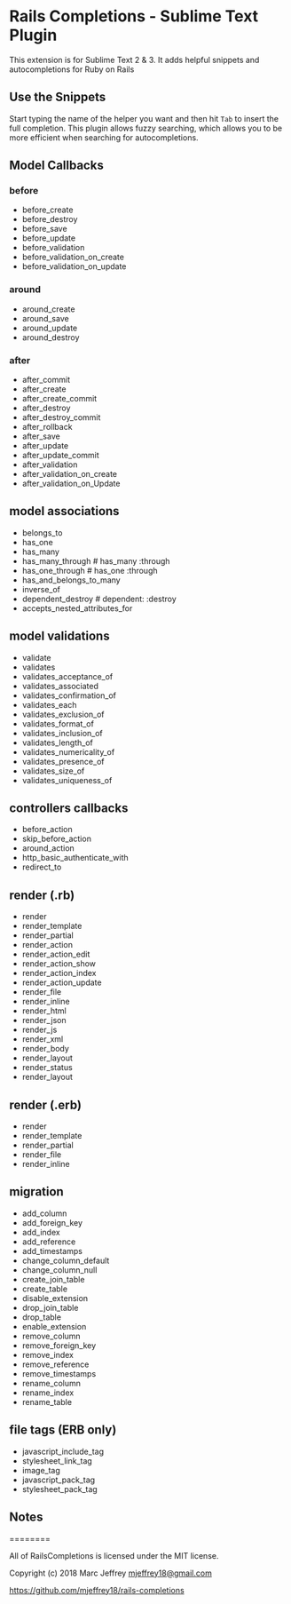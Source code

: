 # Rails Completions - Sublime Text Plugin

This extension is for Sublime Text 2 & 3. It adds helpful snippets and autocompletions for Ruby on Rails

## Use the Snippets

Start typing the name of the helper you want and then hit `Tab` to insert the full completion. This plugin allows fuzzy searching, which allows you to be more efficient when searching for autocompletions.

## Model Callbacks

### before

  *  before_create
  *  before_destroy
  *  before_save
  *  before_update
  *  before_validation
  *  before_validation_on_create
  *  before_validation_on_update

### around

  *  around_create
  *  around_save
  *  around_update
  *  around_destroy

### after

  *  after_commit
  *  after_create
  *  after_create_commit
  *  after_destroy
  *  after_destroy_commit
  *  after_rollback
  *  after_save
  *  after_update
  *  after_update_commit
  *  after_validation
  *  after_validation_on_create
  *  after_validation_on_Update

## model associations

  *  belongs_to
  *  has_one
  *  has_many
  *  has_many_through # has_many :through
  *  has_one_through # has_one :through
  *  has_and_belongs_to_many
  *  inverse_of
  *  dependent_destroy # dependent: :destroy
  *  accepts_nested_attributes_for

## model validations

  *  validate
  *  validates
  *  validates_acceptance_of
  *  validates_associated
  *  validates_confirmation_of
  *  validates_each
  *  validates_exclusion_of
  *  validates_format_of
  *  validates_inclusion_of
  *  validates_length_of
  *  validates_numericality_of
  *  validates_presence_of
  *  validates_size_of
  *  validates_uniqueness_of

## controllers callbacks

  *  before_action
  *  skip_before_action
  *  around_action
  *  http_basic_authenticate_with
  *  redirect_to

## render (.rb)

  *  render
  *  render_template
  *  render_partial
  *  render_action
  *  render_action_edit
  *  render_action_show
  *  render_action_index
  *  render_action_update
  *  render_file
  *  render_inline
  *  render_html
  *  render_json
  *  render_js
  *  render_xml
  *  render_body
  *  render_layout
  *  render_status
  *  render_layout

## render (.erb)

  *  render
  *  render_template
  *  render_partial
  *  render_file
  *  render_inline

## migration

  *  add_column
  *  add_foreign_key
  *  add_index
  *  add_reference
  *  add_timestamps
  *  change_column_default
  *  change_column_null
  *  create_join_table
  *  create_table
  *  disable_extension
  *  drop_join_table
  *  drop_table
  *  enable_extension
  *  remove_column
  *  remove_foreign_key
  *  remove_index
  *  remove_reference
  *  remove_timestamps
  *  rename_column
  *  rename_index
  *  rename_table

## file tags (ERB only)

  *  javascript_include_tag
  *  stylesheet_link_tag
  *  image_tag
  *  javascript_pack_tag
  *  stylesheet_pack_tag


## Notes
========

All of RailsCompletions is licensed under the MIT license.

Copyright (c) 2018 Marc Jeffrey <mjeffrey18@gmail.com>

https://github.com/mjeffrey18/rails-completions
